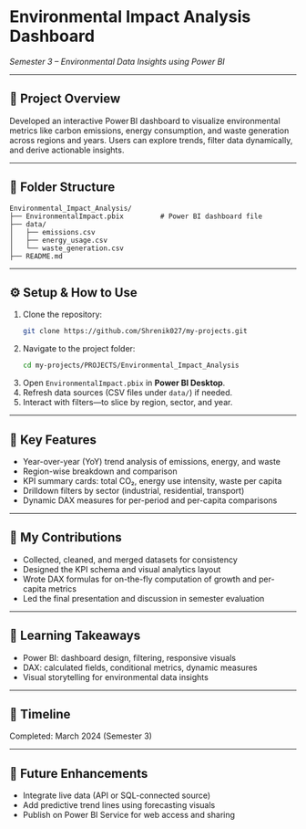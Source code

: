 
# Environmental Impact Analysis Dashboard

*Semester 3 – Environmental Data Insights using Power BI*

---

## 🎯 Project Overview  
Developed an interactive Power BI dashboard to visualize environmental metrics like carbon emissions, energy consumption, and waste generation across regions and years. Users can explore trends, filter data dynamically, and derive actionable insights.

---

## 🧰 Folder Structure

```
Environmental_Impact_Analysis/
├── EnvironmentalImpact.pbix         # Power BI dashboard file
├── data/
│   ├── emissions.csv
│   ├── energy_usage.csv
│   └── waste_generation.csv
├── README.md
```

---

## ⚙️ Setup & How to Use

1. Clone the repository:
   ```bash
   git clone https://github.com/Shrenik027/my-projects.git
   ```
2. Navigate to the project folder:
   ```bash
   cd my-projects/PROJECTS/Environmental_Impact_Analysis
   ```
3. Open `EnvironmentalImpact.pbix` in **Power BI Desktop**.
4. Refresh data sources (CSV files under `data/`) if needed.
5. Interact with filters—to slice by region, sector, and year.

---

## 📌 Key Features

- Year-over-year (YoY) trend analysis of emissions, energy, and waste  
- Region-wise breakdown and comparison  
- KPI summary cards: total CO₂, energy use intensity, waste per capita  
- Drilldown filters by sector (industrial, residential, transport)  
- Dynamic DAX measures for per-period and per-capita comparisons

---

## 👤 My Contributions

- Collected, cleaned, and merged datasets for consistency  
- Designed the KPI schema and visual analytics layout  
- Wrote DAX formulas for on-the-fly computation of growth and per-capita metrics  
- Led the final presentation and discussion in semester evaluation

---

## 🧠 Learning Takeaways

- Power BI: dashboard design, filtering, responsive visuals  
- DAX: calculated fields, conditional metrics, dynamic measures  
- Visual storytelling for environmental data insights  

---

## 📅 Timeline

Completed: March 2024 (Semester 3)

---

## 🔮 Future Enhancements

- Integrate live data (API or SQL-connected source)  
- Add predictive trend lines using forecasting visuals  
- Publish on Power BI Service for web access and sharing
